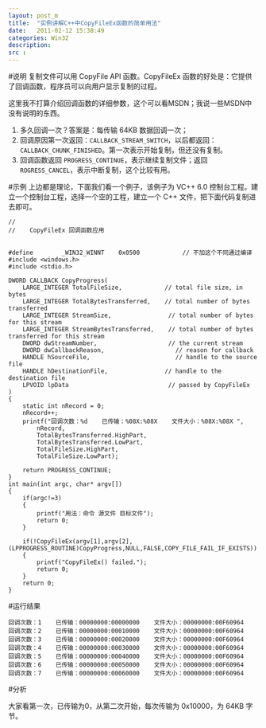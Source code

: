 ```yaml
---
layout: post_m
title:  "实例讲解C++中CopyFileEx函数的简单用法"
date:   2011-02-12 15:38:49
categories: Win32
description: 
src : 
---
```

#说明
复制文件可以用 CopyFile API 函数。CopyFileEx 函数的好处是：它提供了回调函数，程序员可以向用户显示复制的过程。

这里我不打算介绍回调函数的详细参数，这个可以看MSDN；我说一些MSDN中没有说明的东西。

1. 多久回调一次？答案是：每传输 64KB 数据回调一次；
2. 回调原因第一次返回：`CALLBACK_STREAM_SWITCH`，以后都返回：`CALLBACK_CHUNK_FINISHED`。第一次表示开始复制，但还没有复制。
3. 回调函数返回 `PROGRESS_CONTINUE`，表示继续复制文件；返回 `ROGRESS_CANCEL`，表示中断复制，这个比较有用。

#示例
上边都是理论，下面我们看一个例子，该例子为 VC++ 6.0 控制台工程。建立一个控制台工程，选择一个空的工程，建立一个 C++ 文件，把下面代码复制进去即可。 


	//
	//    CopyFileEx 回调函数应用


	#define        _WIN32_WINNT    0x0500            // 不加这个不同通过编译
	#include <windows.h>
	#include <stdio.h>

	DWORD CALLBACK CopyProgress(
	    LARGE_INTEGER TotalFileSize,            // total file size, in bytes
	    LARGE_INTEGER TotalBytesTransferred,    // total number of bytes transferred
	    LARGE_INTEGER StreamSize,                // total number of bytes for this stream
	    LARGE_INTEGER StreamBytesTransferred,    // total number of bytes transferred for this stream
	    DWORD dwStreamNumber,                    // the current stream
	    DWORD dwCallbackReason,                    // reason for callback
	    HANDLE hSourceFile,                        // handle to the source file
	    HANDLE hDestinationFile,                // handle to the destination file
	    LPVOID lpData                            // passed by CopyFileEx
	)
	{
	    static int nRecord = 0;
	    nRecord++;
	    printf("回调次数：%d    已传输：%08X:%08X    文件大小：%08X:%08X ",
	        nRecord,
	        TotalBytesTransferred.HighPart,
	        TotalBytesTransferred.LowPart,
	        TotalFileSize.HighPart,
	        TotalFileSize.LowPart);

	    return PROGRESS_CONTINUE;
	}
	int main(int argc, char* argv[])
	{
	    if(argc!=3)
	    {
	        printf("用法：命令 源文件 目标文件");
	        return 0;
	    }

	    if(!CopyFileEx(argv[1],argv[2],(LPPROGRESS_ROUTINE)CopyProgress,NULL,FALSE,COPY_FILE_FAIL_IF_EXISTS))
	    {
	        printf("CopyFileEx() failed.");
	        return 0;
	    }
	    return 0;
	}
#运行结果

	回调次数：1    已传输：00000000:00000000    文件大小：00000000:00F60964
	回调次数：2    已传输：00000000:00010000    文件大小：00000000:00F60964
	回调次数：3    已传输：00000000:00020000    文件大小：00000000:00F60964
	回调次数：4    已传输：00000000:00030000    文件大小：00000000:00F60964
	回调次数：5    已传输：00000000:00040000    文件大小：00000000:00F60964
	回调次数：6    已传输：00000000:00050000    文件大小：00000000:00F60964
	回调次数：7    已传输：00000000:00060000    文件大小：00000000:00F60964
#分析

大家看第一次，已传输为0，从第二次开始，每次传输为 0x10000，为 64KB 字节。